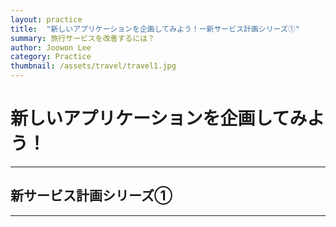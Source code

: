 ```yaml
---
layout: practice
title:  "新しいアプリケーションを企画してみよう！ー新サービス計画シリーズ①"
summary: 旅行サービスを改善するには？
author: Joowon Lee
category: Practice
thumbnail: /assets/travel/travel1.jpg
---
```


# 新しいアプリケーションを企画してみよう！
* * *
## 新サービス計画シリーズ①
* * *
